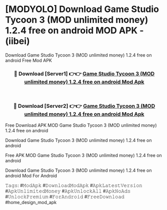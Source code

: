 # [MODYOLO] Download Game Studio Tycoon 3 (MOD unlimited money) 1.2.4 free on android MOD APK - (iibei)
Download Game Studio Tycoon 3 (MOD unlimited money) 1.2.4 free on android Free Mod APK

<div align="center">
<h3>🔴 Download [Server1] 👉👉 <a href="https://apk-comot.site?title=Game_Studio_Tycoon_3_(MOD_unlimited_money)_1.2.4_free_on_android">Game Studio Tycoon 3 (MOD unlimited money) 1.2.4 free on android Mod Apk</a></h3><br>

<h3>🔴 Download [Server2] 👉👉 <a href="https://apk-comot.site?title=Game_Studio_Tycoon_3_(MOD_unlimited_money)_1.2.4_free_on_android">Game Studio Tycoon 3 (MOD unlimited money) 1.2.4 free on android Mod Apk</a></h3>
</div>


Free Download APK MOD Game Studio Tycoon 3 (MOD unlimited money) 1.2.4 free on android

Download Game Studio Tycoon 3 (MOD unlimited money) 1.2.4 free on android 

Free APK MOD Game Studio Tycoon 3 (MOD unlimited money) 1.2.4 free on android 

Download Game Studio Tycoon 3 (MOD unlimited money) 1.2.4 free on android Mod For Android

𝚃𝚊𝚐𝚜: #𝙼𝚘𝚍𝙰𝚙𝚔 #𝙳𝚘𝚠𝚗𝚕𝚘𝚊𝚍𝙼𝚘𝚍𝙰𝚙𝚔 #𝙰𝚙𝚔𝙻𝚊𝚝𝚎𝚜𝚝𝚅𝚎𝚛𝚜𝚒𝚘𝚗 #𝙰𝚙𝚔𝚄𝚗𝚕𝚒𝚖𝚒𝚝𝚎𝚍𝙼𝚘𝚗𝚎𝚢 #𝙰𝚙𝚔𝚄𝚗𝚕𝚘𝚌𝚔𝙰𝚕𝚕 #𝙰𝚙𝚔𝙽𝚘𝙰𝚍𝚜 #𝚄𝚗𝚕𝚘𝚌𝚔𝙿𝚛𝚎𝚖𝚒𝚞𝚖 #𝙵𝚘𝚛𝙰𝚗𝚍𝚛𝚘𝚒𝚍 #𝙵𝚛𝚎𝚎𝙳𝚘𝚠𝚗𝚕𝚘𝚊𝚍 #home_design_mod_apk